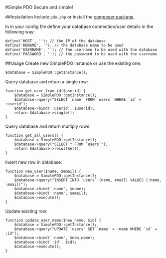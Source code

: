 #Simple PDO
Secure and simple!

##Installation 
Include `pdo.php` or install the [composer package](https://packagist.org/packages/abbe98/simple-pdo).

In in your config file define your database connection/user details in the following way:

    define('HOST', ''); // the IP of the database
    define('DBNAME', ''); // the database name to be used
    define('USERNAME', ''); // the username to be used with the database
    define('PASSWORD', ''); // the password to be used with the username


##Usage
Create new SimplePDO instance or use the existing one:

`$database = SimplePDO::getInstance();`

Query database and return a single row:

    function get_user_from_id($userid) {
        $database = SimplePDO::getInstance();
        $database->query("SELECT `name` FROM `users` WHERE `id` = :userid");
        $database->bind(':userid', $userid);
        return $database->single();
    }
    
Query database and return multiply rows:

    function get_all_users() {
        $database = SimplePDO::getInstance();
        $database->query("SELECT * FROM `users`");
        return $database->resultSet();
    }
    
Insert new row in database:

    function new_user($name, $email) {
        $database = SimplePDO::getInstance();
        $database->query("INSERT INTO `users` (name, email) VALUES (:name, :email)");
        $database->bind(':name', $name);
        $database->bind(':name', $email);
        $database->execute();
    }
    
Update existing row:

    function update_user_name($new_name, $id) {
        $database = SimplePDO::getInstance();
        $database->query("UPDATE `users` SET `name` = :name WHERE `id` = :id");
        $database->bind(':name', $new_name);
        $database->bind(':id', $id);
        $database->execute();
    }
